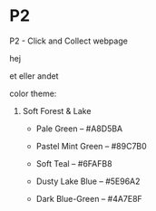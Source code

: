 # P2 
P2 - Click and Collect webpage

hej 

et eller andet



color theme:
1. Soft Forest & Lake

    - Pale Green – \#A8D5BA
    
    - Pastel Mint Green – \#89C7B0
    
    - Soft Teal – \#6FAFB8
    
    - Dusty Lake Blue – \#5E96A2
    
    - Dark Blue-Green – \#4A7E8F
